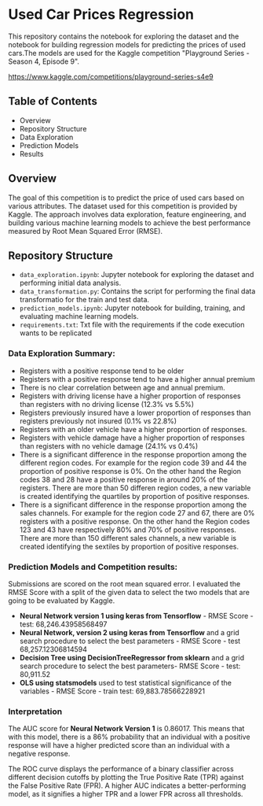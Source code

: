 # Used Car Prices Regression

This repository contains the notebook for exploring the dataset and the notebook for building regression models for predicting the prices of used cars.The models are used for the Kaggle competition "Playground Series - Season 4, Episode 9".

https://www.kaggle.com/competitions/playground-series-s4e9

## Table of Contents
 - Overview
 - Repository Structure
 - Data Exploration
 - Prediction Models
 - Results

## Overview
The goal of this competition is to predict the price of used cars based on various attributes. The dataset used for this competition is provided by Kaggle. The approach involves data exploration, feature engineering, and building various machine learning models to achieve the best performance measured by Root Mean Squared Error (RMSE).

## Repository Structure

 - `data_exploration.ipynb`: Jupyter notebook for exploring the dataset and performing initial data analysis.
 - `data_transformation.py`: Contains the script for performing the final data transformatio for the train and test data.
 - `prediction_models.ipynb`: Jupyter notebook for building, training, and evaluating machine learning models.
 - `requirements.txt`: Txt file with the requirements if the code execution wants to be replicated

### Data Exploration Summary:

- Registers with a positive response tend to be older
- Registers with a positive response tend to have a higher annual premium
- There is no clear correlation between age and annual premium.
- Registers with driving license have a higher proportion of responses than registers with no driving license (12.3% vs 5.5%)
- Registers previously insured have a lower proportion of responses than registers previously not insured (0.1% vs 22.8%)
- Registers with an older vehicle have a higher proportion of responses.
- Registers with vehicle damage have a higher proportion of responses than registers with no vehicle damage (24.1% vs 0.4%)
- There is a significant difference in the response proportion among the different region codes. For example for the region code 39 and 44 the proportion of positive response is 0%. On the other hand the Region codes 38 and 28 have a positive response in around 20% of the registers. There are more than 50 differen region codes, a new variable is created identifying the quartiles by proportion of positive responses.
- There is a significant difference in the response proportion among the sales channels. For example for the region code 27 and 67, there are 0% registers with a positive response. On the other hand the Region codes 123 and 43 have respectively 80% and 70% of positive responses. There are more than 150 different sales channels, a new variable is created identifying the sextiles by proportion of positive responses.

### Prediction Models and Competition results:

Submissions are scored on the root mean squared error. I evaluated the RMSE Score with a split of the given data to select the two models that are going to be evaluated by Kaggle.

- **Neural Network version 1 using keras from Tensorflow** - RMSE Score - test:  68,246.43958568497
- **Neural Network, version 2 using keras from Tensorflow** and a grid search procedure to select the best parameters - RMSE Score - test 68,257.12306814594
- **Decision Tree using DecisionTreeRegressor from sklearn** and a grid search procedure to select the best parameters- RMSE Score - test: 80,911.52
- **OLS using statsmodels** used to test statistical significance of the variables - RMSE Score - train test: 69,883.78566228921

### Interpretation

The AUC score for **Neural Network Version 1** is 0.86017. This means that with this model, there is a 86% probability that an individual with a positive response will have a higher predicted score than an individual with a negative response.

The ROC curve displays the performance of a binary classifier across different decision cutoffs by plotting the True Positive Rate (TPR) against the False Positive Rate (FPR).  A higher AUC indicates a better-performing model, as it signifies a higher TPR and a lower FPR across all thresholds.